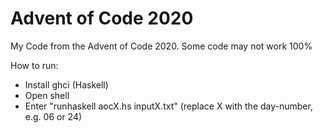 # Advent of Code 2020
My Code from the Advent of Code 2020. Some code may not work 100%

How to run:
- Install ghci (Haskell)
- Open shell
- Enter "runhaskell aocX.hs inputX.txt" (replace X with the day-number, e.g. 06 or 24)
